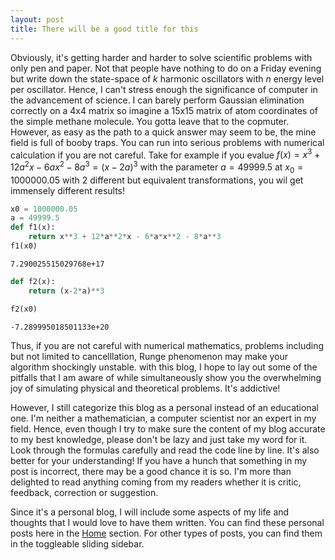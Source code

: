 ```yaml
---
layout: post
title: There will be a good title for this
---
```


Obviously, it's getting harder and harder to solve scientific problems with only pen and paper. Not that people have nothing to do on a Friday evening but write down the state-space of $k$ harmonic oscillators with $n$ energy level per oscillator. Hence, I can't stress enough the significance of computer in the advancement of science. I can barely perform Gaussian elimination correctly on a 4x4 matrix so imagine a 15x15 matrix of atom coordinates of the simple methane molecule. You gotta leave that to the copmuter. However, as easy as the path to a quick answer may seem to be, the mine field is full of booby traps. You can run into serious problems with numerical calculation if you are not careful. Take for example if you evalue $f(x)=x^{3}+12 a^{2} x-6 a x^{2}-8 a^{3}=(x-2 a)^{3}$ with the parameter $a = 49999.5$ at $x_{0}=1000000.05$ with 2 different but equivalent transformations, you wil get immensely different results!
```python
x0 = 1000000.05
a = 49999.5
def f1(x):
    return x**3 + 12*a**2*x - 6*a*x**2 - 8*a**3
f1(x0)
```




    7.290025515029768e+17




```python
def f2(x):
    return (x-2*a)**3

f2(x0)
```




    -7.289995018501133e+20

Thus, if you are not careful with numerical mathematics, problems including but not limited to cancelllation, Runge phenomenon may make your algorithm shockingly unstable. with this blog, I hope to lay out some of the pitfalls that I am aware of while simultaneously show you the overwhelming joy of simulating physical and theoretical problems. It's addictive!

However, I still categorize this blog as a personal instead of an educational one. I'm neither a mathematician, a computer scientist nor an expert in my field. Hence, even though I try to make sure the content of my blog accurate to my best knowledge, please don't be lazy and just take my word for it. Look through the formulas carefully and read the code line by line. It's also better for your understanding! If you have a hunch that something in my post is incorrect, there may be a good chance it is so. I'm more than delighted to read anything coming from my readers whether it is critic, feedback, correction or suggestion.

Since it's a personal blog, I will include some aspects of my life and thoughts that I would love to have them written. You can find these personal posts here in the [Home]() section. For other types of posts, you can find them in the toggleable sliding sidebar.
